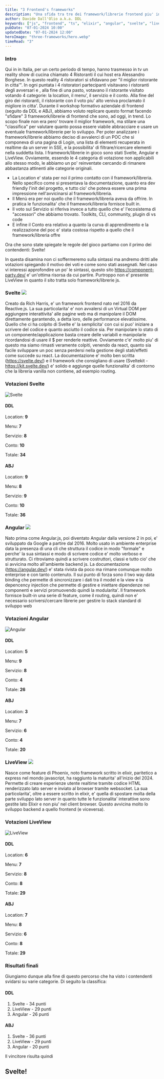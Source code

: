 ```yaml
---
title: "3 Frontend's frameworks"
description: "Una sfida tra tre dei framework/librerie frontend piu' in trend del momento"
author: Davide Dall'Olio a.k.a. DDL
keywords: ["js", "frontend", "ts", "elixir", "angular", "svelte", "liveview"]
pubDate: "07-01-2024 10:00"
updatedDate: "07-01-2024 12:00"
heroImage: "three-frameworks/hero.webp"
timeRead: "3"
---
```


### Intro

Qui in in Italia, per un certo periodo di tempo, hanno trasmesso in tv un reality show di cucina chiamato 4 Ristoranti il cui host era Alessandro Borghese. In questo reality 4 ristoratori si sfidavano per "il miglior ristorante in citta'". In ogni puntata i 4 ristoratori partecipanti visitavano i ristoranti degli avversari e , alla fine di una pasto, votavano il ristorante visitato votando 4 categorie: la location, il menu', il servizio e il conto. Alla fine del giro dei ristoranti, il ristorante con il voto piu' alto veniva proclamato il migliore in citta'.
Durante il workshop formativo aziendale di frontend (seguito da DDL e ABJ), abbiamo voluto replicare questo format facendo "sfidare" 3 framework/librerie di frontend che sono, ad oggi, in trend. Lo scopo finale non era pero' trovare il miglior framework, ma stilare una "classifica" per valutare quanto possa essere viabile abbracciare e usare un eventuale framework/librerie per lo sviluppo. Per poter analizzare i framework/librerie abbiamo deciso di avvalerci di un POC che si componeva di una pagina di Login, una lista di elementi recuperata in realtime da un server in SSE, e la possibilita' di filtrare/ricercare elementi nella suddetta lista. I framework/librerie in gioco sono stati Svelte, Angular e LiveView. Ovviamente, essendo le 4 categoria di votazione non applicabili allo stesso modo, le abbiamo un po' reinventate cercando di rimanere abbastanza attinenti alle categorie originali.

- La Location e' stata per noi il primo contatto con il framework/libreria. Nello specifico come si presentava la documentazione, quanto era dev friendly l'init del progetto, e tutto cio' che poteva essere una prima impressione nell'avvicinarsi al framework/libreria.
- Il Menù era per noi quello che il framework/libreria aveva da offrire. In pratica le funzionalita' che il framework/libreria fornisce built in.
- Il voto sul Servizio si riferiva invece a tutto quello che e' l'ecosistema di "accessori" che abbiamo trovato. Toolkits, CLI, community, plugin di vs code
- E infine il Conto era relativo a quanto la curva di apprendimento e la realizzazione del poc e' stata costosa rispetto a quello che il framework/libreria offre

Ora che sono state spiegate le regole del gioco partiamo con il primo dei contendenti: Svelte!

In questa disamina non ci soffermeremo sulla sintassi ma andremo dritti alle votazioni spiegando il motivo dei voti e come sono stati assegnati. Nel caso vi interessi approfondire un po' le sintassi, questo sito https://component-party.dev/ e' un'ottima risorsa da cui partire. Purtroppo non e' presente LiveView in quanto il sito tratta solo framework/librerie js.

### Svelte <img class='w-8 !my-0 mr-2 float-left' src="/public/posts/three-frameworks/svelte.png"/>

Creato da Rich Harris, e' un framework frontend nato nel 2016 da Reactive.js. La sua particolarita' e' non avvalersi di un Virtual DOM per aggiungere interattivita' alle pagine web ma di manipolare il DOM direttamente garantendo, a detta loro, delle performance elevatissime. Quello che ci ha colpito di Svelte e' la semplicita' con cui si puo' iniziare a scrivere del codice e quanto asciutto il codice sia. Per manipolare lo stato di un componente/applicazione basta creare delle variabili e manipolarle ricordandosi di usare il $ per renderle reattive. Ovviamente c'e' molto piu' di questo ma siamo rimasti veramente colpiti, venendo da react, quanto sia facile sviluppare un poc senza perdersi nella gestione degli stati/effetti come succede su react. La documentazione e' molto ben scritta (https://svelte.dev/) e il framework che consigliano di usare (Sveltekit - https://kit.svelte.dev/) e' solido e aggiunge quelle funzionalita' di contorno che la libreria vanilla non contiene, ad esempio routing.

### Votazioni Svelte

![Svelte](/public/posts/three-frameworks/svelte-background.jpeg)

#### DDL

Location: <strong>9</strong>

Menu: <strong>7</strong>

Servizio: <strong>8</strong>

Conto: <strong>10</strong>

Totale: <strong>34</strong>

#### ABJ

Location: <strong>9</strong>

Menu: <strong>8</strong>

Servizio: <strong>9</strong>

Conto: <strong>10</strong>

Totale: <strong>36</strong>

### Angular <img class='w-8 !my-0 mr-2 float-left' src="/public/posts/three-frameworks/angular.png"/>

Nato prima come Angular.js, poi diventato Angular dalla versione 2 in poi, e' sviluppato da Google a partire dal 2016. Molto usato in ambiente enterprise data la presenza di una cli che struttura il codice in modo "formale" e perche' la sua sintassi e modo di scrivere codice e' molto verboso e strutturato. Ci ritroviamo quindi a scrivere costruttori, classi e tutto cio' che si avvicina molto all'ambiente backend js. La documentazione (https://angular.dev/) e' stata rivista da poco ma rimane comunque molto enterprise e con tanto contenuto. Il sui punto di forza sono il two way data binding che permette di sincronizzare i dati tra il model e la view e la depencency injection che permette di gestire e iniettare dipendenze nei componenti e servizi promuovendo quindi la modularita'. Il framework fornisce built-in una serie di feature, come il routing, quindi non e' necessario scriversi/cercare librerie per gestire lo stack standard di sviluppo web

### Votazioni Angular

![Angular](/public/posts/three-frameworks/angular-background.jpeg)

#### DDL

Location: <strong>5</strong>

Menu: <strong>9</strong>

Servizio: <strong>8</strong>

Conto: <strong>4</strong>

Totale: <strong>26</strong>

#### ABJ

Location: <strong>3</strong>

Menu: <strong>7</strong>

Servizio: <strong>6</strong>

Conto: <strong>4</strong>

Totale: <strong>20</strong>

### LiveView <img class='w-10 !m-0 mr-2 float-left' src="/public/posts/three-frameworks/liveview.png"/>

Nasce come feature di Phoenix, noto framework scritto in elixir, paritetico a express nel mondo javascript, ha raggiunto la maturita' all'inizio del 2024. Permette di creare esperienze utente realtime tramite codice HTML renderizzato lato server e inviato al browser tramite websocket. La sua particolarita', oltre a essere scritto in elixir, e' quella di spostare molta della parte sviluppo lato server in quanto tutte le funzionalita' interattive sono gestite lato Elixir e non piu' nel client browser. Questo avvicina molto lo sviluppo backend a quello frontend (e viceversa).

### Votazioni LiveView

![LiveView](/public/posts/three-frameworks/liveview-background.jpeg)

#### DDL

Location: <strong>6</strong>

Menu: <strong>7</strong>

Servizio: <strong>8</strong>

Conto: <strong>8</strong>

Totale: <strong>29</strong>

#### ABJ

Location: <strong>7</strong>

Menu: <strong>8</strong>

Servizio: <strong>6</strong>

Conto: <strong>8</strong>

Totale: <strong>29</strong>

### Risultati finali

Giungiamo dunque alla fine di questo percorso che ha visto i contendenti svidarsi su varie categorie. Di seguito la classifica:

#### DDL

1. Svelte - 34 punti
2. LiveView - 29 punti
3. Angular - 26 punti

#### ABJ

1. Svelte - 36 punti
2. LiveView - 29 punti
3. Angular - 20 punti

Il vincitore risulta quindi

<h2>Svelte!</h2>
